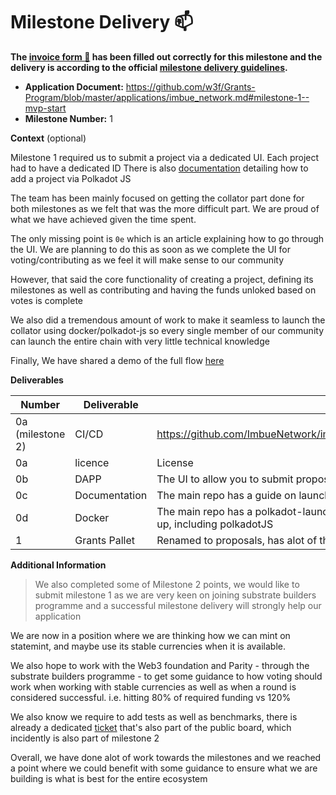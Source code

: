 # Milestone Delivery :mailbox:

**The [invoice form :pencil:](https://docs.google.com/forms/d/e/1FAIpQLSfmNYaoCgrxyhzgoKQ0ynQvnNRoTmgApz9NrMp-hd8mhIiO0A/viewform) has been filled out correctly for this milestone and the delivery is according to the official [milestone delivery guidelines](https://github.com/w3f/Grants-Program/blob/master/docs/milestone-deliverables-guidelines.md).**  

* **Application Document:** https://github.com/w3f/Grants-Program/blob/master/applications/imbue_network.md#milestone-1--mvp-start
* **Milestone Number:** 1

**Context** (optional)

Milestone 1 required us to submit a project via a dedicated UI. Each project had to have a dedicated ID
There is also [documentation](https://github.com/imbuenetwork/imbue) detailing how to add a project via Polkadot JS

The team has been mainly focused on getting the collator part done for both milestones as we felt that was the more difficult part. We are proud of what we have achieved given the time spent.

The only missing point is `0e` which is an article explaining how to go through the UI. We are planning to do this as soon as we complete the UI for voting/contributing as we feel it will make sense to our community


However, that said the core functionality of creating a project, defining its milestones as well as contributing and having the funds unloked based on votes is complete

We also did a tremendous amount of work to make it seamless to launch the collator using docker/polkadot-js so every single member of our community can launch the entire chain with very little technical knowledge


Finally, We have shared a demo of the full flow [here](https://imbuenetwork.medium.com/imbue-mvp-demo-33d6c3e29856)



**Deliverables**

| Number | Deliverable | Link | Notes |
| ------------- | ------------- | ------------- |------------- |
| 0a (milestone 2) | CI/CD |https://github.com/ImbueNetwork/imbue/blob/main/.github/workflows/collator_actions.yml| While this pipeline only ensures the code can be built, we will be expanding it to include deployment to an environment as soon the UI prototype is done |
| 0a | licence |License| https://github.com/ImbueNetwork/imbue | 
| 0b  | DAPP |The UI to allow you to submit proposals| https://github.com/ImbueNetwork/prototype | 
| 0c  | Documentation | The main repo has a guide on launching from source | https://github.com/ImbueNetwork/imbue/blob/main/scripts/docker-compose.yml| 
| 0d  | Docker |The main repo has a polkadot-launch docker-compose file to get the entire infrastructure up, including polkadotJS| https://github.com/ImbueNetwork/prototype |
| 1 | Grants Pallet | Renamed to proposals, has alot of the functionality required for milestone 2.  | https://github.com/ImbueNetwork/imbue/blob/main/pallets/proposals/src/lib.rs#L187


**Additional Information**
> We also completed some of Milestone 2 points, we would like to submit milestone 1 as we are very keen on joining substrate builders programme and a successful milestone delivery will strongly help our application

We are now in a position where we are thinking how we can mint on statemint, and maybe use its stable currencies when it is available.

We also hope to work with the Web3 foundation and Parity - through the substrate builders programme - to get some guidance to how voting should work when working with stable currencies as well as when a round is considered successful. i.e. hitting 80% of required funding vs 120%

We also know we require to add tests as well as benchmarks, there is already a dedicated [ticket](https://sharing.clickup.com/v/4-54644340-2/t/h/1ufupfj/b653e1b55c26828) that's also part of the public board, which incidently is also part of milestone 2

Overall, we have done alot of work towards the milestones and we reached a point where we could benefit with some guidance to ensure what we are building is what is best for the entire ecosystem
